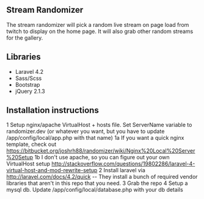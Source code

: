 ## Stream Randomizer

The stream randomizer will pick a random live stream on page load from twitch to display on the home page. It will also grab other random streams for the gallery.

## Libraries
* Laravel 4.2
* Sass/Scss
* Bootstrap
* jQuery 2.1.3


## Installation instructions
1 Setup nginx/apache VirtualHost + hosts file. Set ServerName variable to randomizer.dev (or whatever you want, but you have to update /app/config/local/app.php with that name)
1a If you want a quick nginx template, check out https://bitbucket.org/joshrh88/randomizer/wiki/Nginx%20Local%20Server%20Setup
1b I don't use apache, so you can figure out your own VirtualHost setup http://stackoverflow.com/questions/19802286/laravel-4-virtual-host-and-mod-rewrite-setup
2 Install laravel via http://laravel.com/docs/4.2/quick -- They install a bunch of required vendor libraries that aren't in this repo that you need.
3 Grab the repo
4 Setup a mysql db. Update /app/config/local/database.php with your db details